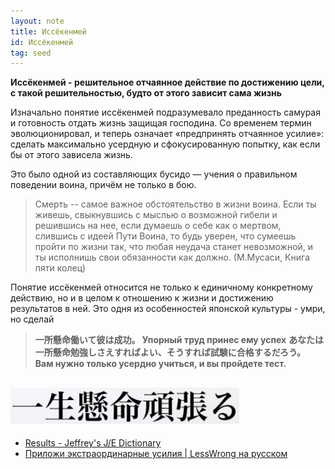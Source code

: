 ```yaml
---
layout: note
title: Иссёкенмей
id: Иссёкенмей
tag: seed
---
```


**Иссёкенмей - решительное отчаянное действие по достижению цели, с такой решительностью, будто от этого зависит сама жизнь**

Изначально понятие иссёкенмей подразумевало преданность самурая и готовность отдать жизнь защищая господина. Со временем термин эволюционировал, и теперь означает «предпринять отчаянное усилие»: сделать максимально усердную и сфокусированную попытку, как если бы от этого зависела жизнь. 

Это было одной из составляющих бусидо — учения о правильном поведении воина, причём не только в бою.  
  
 >Смерть -- самое важное обстоятельство в жизни воина.  Если  ты живешь,  свыкнувшись с мыслью о возможной гибели и решившись на нее, если думаешь о себе как о мертвом, слившись с идеей  Пути Воина,  то  будь  уверен,  что сумеешь пройти по жизни так, что любая неудача  станет  невозможной,  и   ты исполнишь   свои обязанности как должно. (М.Мусаси, Книга пяти колец)

Понятие иссёкенмей относится не только к единичному конкретному действию, но и в целом к отношению к жизни и достижению результатов в ней. Это одня из особенностей японской культуры - умри, но сделай

>**一所懸命働いて彼は成功。
Упорный труд принес ему успех**
>**あなたは一所懸命勉強しさえすればよい、そうすれば試験に合格するだろう。
Вам нужно только усердно учиться, и вы пройдете тест.**



![](../assets/Pasted%20image%2020230528220218.png)
---
- [Results - Jeffrey's J/E Dictionary](http://www.gokanji.com/cgi-bin/j-e/inline/dosearch?sDict=on&H=PS&L=J&T=issho+kenmei&WC=none&FG=r&BG=b&S=26&I=on)
- [Приложи экстраординарные усилия | LessWrong на русском](https://lesswrong.ru/w/%D0%9F%D1%80%D0%B8%D0%BB%D0%BE%D0%B6%D0%B8_%D1%8D%D0%BA%D1%81%D1%82%D1%80%D0%B0%D0%BE%D1%80%D0%B4%D0%B8%D0%BD%D0%B0%D1%80%D0%BD%D1%8B%D0%B5_%D1%83%D1%81%D0%B8%D0%BB%D0%B8%D1%8F)



